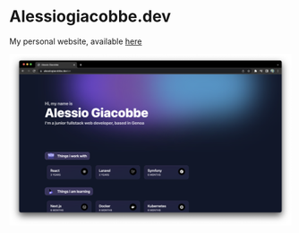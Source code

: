 # Alessiogiacobbe.dev
My personal website, available [here](alessiogiacobbe.dev)

![Screenshot](https://github.com/AlessioGiacobbe/alessiogiacobbe.dev/raw/3e84c0eea22a816714ff47a72d0fa4b2f0994c32/assets/Screenshot.png)